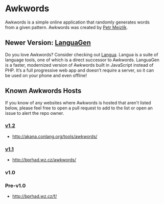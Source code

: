 # Awkwords

Awkwords is a simple online application that randomly generates words from a given pattern. Awkwords was created by [Petr Mejzlík](https://github.com/petmir).

## Newer Version: [LanguaGen](https://github.com/nai888/langua)

Do you love Awkwords? Consider checking out [Langua](https://github.com/nai888/langua). Langua is a suite of language tools, one of which is a direct successor to Awkwords. LanguaGen is a faster, modernized version of Awkwords built in JavaScript instead of PHP. It’s a full progressive web app and doesn’t require a server, so it can be used on your phone and even offline!

## Known Awkwords Hosts

If you know of any websites where Awkwords is hosted that aren't listed below, please feel free to open a pull request to add to the list or open an issue to alert the repo owner.

### [v1.2](https://github.com/nai888/awkwords/releases/tag/v1.1)

- http://akana.conlang.org/tools/awkwords/

### [v1.1](https://github.com/nai888/awkwords/releases/tag/v1.2)

- http://bprhad.wz.cz/awkwords/

### v1.0

### Pre-v1.0

- http://bprhad.wz.cz/f/
